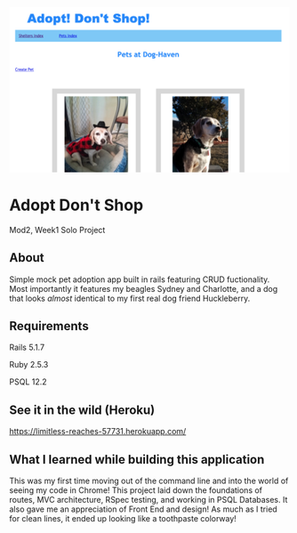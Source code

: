 ![](app/assets/images/Screen%20Shot%202020-08-14%20at%202.30.22%20PM.png)

# Adopt Don't Shop
Mod2, Week1 Solo Project

## About
Simple mock pet adoption app built in rails featuring CRUD fuctionality.  Most importantly it features my beagles Sydney and Charlotte, and a dog that looks _almost_ identical to my first real dog friend Huckleberry.

## Requirements
Rails 5.1.7

Ruby 2.5.3

PSQL 12.2

## See it in the wild (Heroku)
https://limitless-reaches-57731.herokuapp.com/

## What I learned while building this application
This was my first time moving out of the command line and into the world of seeing my code in Chrome!  This project laid down the foundations of routes, MVC architecture, RSpec testing, and working in PSQL Databases.  It also gave me an appreciation of Front End and design!  As much as I tried for clean lines, it ended up looking like a toothpaste colorway!
